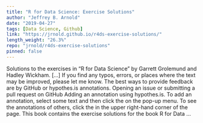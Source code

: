 ```yaml
---
title: "R for Data Science: Exercise Solutions"
author: "Jeffrey B. Arnold"
date: "2019-04-27"
tags: [Data Science, Github]
link: "https://jrnold.github.io/r4ds-exercise-solutions/"
length_weight: "26.3%"
repo: "jrnold/r4ds-exercise-solutions"
pinned: false
---
```


Solutions to the exercises in “R for Data Science” by Garrett Grolemund and Hadley Wickham. [...] If you find any typos, errors, or places where the text may be improved, please let me know. The best ways to provide feedback are by GitHub or hypothes.is annotations. Opening an issue or submitting a pull request on GitHub Adding an annotation using hypothes.is. To add an annotation, select some text and then click the on the pop-up menu. To see the annotations of others, click the in the upper right-hand corner of the page. This book contains the exercise solutions for the book R for Data ...
